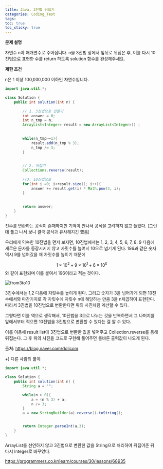 ```yaml
---
title: Java, 3진법 뒤집기
categories: Coding_Test
tags: 
toc: true
toc_sticky: true
---
```


**문제 설명**  

자연수 n이 매개변수로 주어집니다. 
n을 3진법 상에서 앞뒤로 뒤집은 후, 이를 다시 10진법으로 표현한 수를 return 하도록 solution 함수를 완성해주세요.

**제한 조건**

n은 1 이상 100,000,000 이하인 자연수입니다.


```java
import java.util.*;

class Solution {
    public int solution(int n) {
        
        // 1. 3진법으로 만들기
        int answer = 0;
        int n_tmp = n;
        ArrayList<Integer> result = new ArrayList<Integer>() ;
        
        
        while(n_tmp>=1){
            result.add(n_tmp % 3);
            n_tmp /= 3;
        }
        
        
        // 2. 뒤집기        
        Collections.reverse(result);        
        
        //3. 10진법으로
        for(int i =0; i<result.size(); i++){
            answer += result.get(i) * Math.pow(3, i);
        }
        
        
        return answer;
    }
}
```

진수를 변환하는 공식이 존재하지만 기억이 안나서  공식을 고려하지 않고 풀었다. (그런데 풀고 나서 보니 결국 공식과 유사해지긴 했음)

우리에게 익숙한 10진법을 먼저 보자면, 10진법에서는 1, 2, 3, 4, 5, 6, 7, 8, 9 다음에 새로운 문자를 등장시키지 않고 자릿수를 높여서 10으로 넘기게 된다. 196과 같은 숫자 역시 9를 넘어갔을 때 자릿수를 높이기 때문에

$$1\times10^2 + 9\times10^1 + 6\times10^0 $$ 
와 같이 표현되며 이를 붙여서 196이라고 적는 것이다. 

![from3to10](https://user-images.githubusercontent.com/96677719/149898634-5a8a0b96-d201-482d-be13-40cd3537ae59.png)


3진수에서는 1,2 다음에 자릿수를 높이게 된다. 그리고 숫자가 3을 넘어가게 되면 10진수에서와 마찬가지로 각 자릿수에 자릿수 n에 해당하는 만큼 3을 n제곱하여 표현한다. 따라서 3진법을 10진법으로 변환한다면 위의 사진처럼 계산할 수 있다. 

그렇다면 이를 역으로 생각해서, 10진법을 3으로 나누는 것을 반복하면서 그 나머지를 앞에서부터 적으면 10진법을 3진법으로 변환할 수 있다는 걸 알 수 있다. 

이를 이용해 result list에 3진법으로 변환한 값을 넣어주고 Collection.reverse를 통해 뒤집는다. 그 후 위의 사진을 코드로 구현해 풀어주면 올바른 출력값이 나오게 된다. 

출처: https://blog.naver.com/dolicom

+) 다른 사람의 풀이
```java
import java.util.*;

class Solution {
    public int solution(int n) {
        String a = "";

        while(n > 0){
            a = (n % 3) + a;
            n /= 3;
        }
        a = new StringBuilder(a).reverse().toString();


        return Integer.parseInt(a,3);
    }
}
```
ArrayList를 선언하지 않고 3진법으로 변환한 값을 String으로 처리하여 뒤집어준 뒤 다시 Integer로 바꾸었다. 


https://programmers.co.kr/learn/courses/30/lessons/68935
